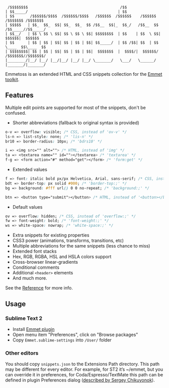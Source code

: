      /$$$$$$$$                                         /$$
    | $$_____/                                        | $$
    | $$       /$$$$$$/$$$$  /$$$$$$/$$$$   /$$$$$$  /$$$$$$    /$$$$$$   /$$$$$$$ /$$$$$$$
    | $$$$$   | $$_  $$_  $$| $$_  $$_  $$ /$$__  $$|_  $$_/   /$$__  $$ /$$_____//$$_____/
    | $$__/   | $$ \ $$ \ $$| $$ \ $$ \ $$| $$$$$$$$  | $$    | $$  \ $$|  $$$$$$|  $$$$$$
    | $$      | $$ | $$ | $$| $$ | $$ | $$| $$_____/  | $$ /$$| $$  | $$ \____  $$\____  $$
    | $$$$$$$$| $$ | $$ | $$| $$ | $$ | $$|  $$$$$$$  |  $$$$/|  $$$$$$/ /$$$$$$$//$$$$$$$/
    |________/|__/ |__/ |__/|__/ |__/ |__/ \_______/   \___/   \______/ |_______/|_______/

Emmetoss is an extended HTML and CSS snippets collection for the [Emmet toolkit](http://github.com/sergeche/zen-coding/).

## Features

Multiple edit points are supported for most of the snippets, don't be confused.

* Shorter abbreviations (fallback to original syntax is provided)

```css
o-v => overflow: visible; /* CSS, instead of 'ov-v' */
ls-n => list-style: none; /* 'lis-n' */
br10 => border-radius: 10px; /* 'bdrs10' */

i => <img src="" alt=""> /* HTML, instead of 'img' */
ta => <textarea name="" id=""></textarea> /* 'textarea' */
f-g => <form action="#" method="get"></form> /* 'form:get' */
```

* Extended values

```css
f => font: italic bold px/px Helvetica, Arial, sans-serif; /* CSS, instead of 'font:;' */
bdt => border-top: px solid #000; /* 'border-top:;' */
bg => background: #fff url() 0 0 no-repeat; /* 'background:;' */

btn => <button type="submit"></button> /* HTML, instead of '<button></button>' */
```

* Default values

```css
ov => overflow: hidden; /* CSS, instead of 'overflow:;' */
fw => font-weight: bold; /* 'font-weight:;' */
ws => white-space: nowrap; /* 'white-space:;' */
```

* Extra snippets for existing properties
* CSS3 power (animations, transforms, transitions, etc)
* Multiple abbreviations for the same snippets (less chance to miss)
* Extended font stacks
* Hex, RGB, RGBA, HSL and HSLA colors support
* Cross-browser linear-gradients
* Conditional comments
* Additional `<header>` elements
* And much more.

See the [Reference](https://github.com/damirberg/Emmetoss/wiki) for more info.

## Usage

### Sublime Text 2

* Install [Emmet plugin](https://github.com/sergeche/emmet-sublime)
* Open menu item "Preferences", click on "Browse packages"
* Copy `Emmet.sublime-settings` into `/User/` folder

### Other editors

You should copy `snippets.json` to the Extensions Path directory. This path may be different for every editor. For example, for ST2 it’s ~/emmet, but you can override it in preferences, for Coda/Espresso/TextMate this path can be defined in plugin Preferences dialog ([described by Sergey Chikuyonok](https://github.com/sergeche/emmet-sublime/issues/47)).